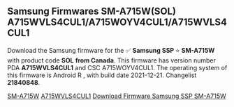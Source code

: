 <h2>Samsung Firmwares SM-A715W(SOL) A715WVLS4CUL1/A715WOYV4CUL1/A715WVLS4CUL1</h2>
Download the Samsung firmware for the ✅ <strong>Samsung SSP </strong> ⭐ <strong>SM-A715W</strong> with product code <strong>SOL</strong> <strong> from Canada</strong>. This firmware has version number PDA <strong>A715WVLS4CUL1</strong> and CSC A715WOYV4CUL1. The operating system of this firmware is Android R , with build date 2021-12-21. Changelist <strong>21840848</strong>.

[SM-A715W](https://samfirm.shop/samsung/model/SM-A715W)
[A715WVLS4CUL1](https://samfirm.shop/samsung/pda/A715WVLS4CUL1)
[Download Firmware Samsung SSP SM-A715W](https://samfirm.shop/samsung/firmware/483774)
